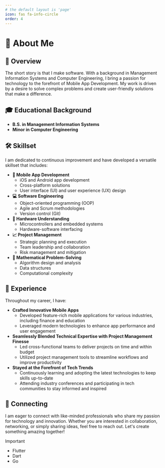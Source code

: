 ```yaml
---
# the default layout is 'page'
icon: fas fa-info-circle
order: 4
---
```

# 🌟 About Me

## 🚀 Overview

The short story is that I make software. With a background in Management Information Systems and Computer Engineering, I bring a passion for technology to the forefront of Mobile App Development. My work is driven by a desire to solve complex problems and create user-friendly solutions that make a difference.

## 🎓 Educational Background

- **B.S. in Management Information Systems**
- **Minor in Computer Engineering**

## 🛠️ Skillset

I am dedicated to continuous improvement and have developed a versatile skillset that includes:

- **📱 Mobile App Development**
  - iOS and Android app development
  - Cross-platform solutions
  - User interface (UI) and user experience (UX) design
- **💻 Software Engineering**
  - Object-oriented programming (OOP)
  - Agile and Scrum methodologies
  - Version control (Git)
- **🔧 Hardware Understanding**
  - Microcontrollers and embedded systems
  - Hardware-software interfacing
- **📈 Project Management**
  - Strategic planning and execution
  - Team leadership and collaboration
  - Risk management and mitigation
- **🧮 Mathematical Problem-Solving**
  - Algorithm design and analysis
  - Data structures
  - Computational complexity

## 🌟 Experience

Throughout my career, I have:

- **Crafted Innovative Mobile Apps**
  - Developed feature-rich mobile applications for various industries, including finance and education
  - Leveraged modern technologies to enhance app performance and user engagement
- **Seamlessly Blended Technical Expertise with Project Management Finesse**
  - Led cross-functional teams to deliver projects on time and within budget
  - Utilized project management tools to streamline workflows and improve productivity
- **Stayed at the Forefront of Tech Trends**
  - Continuously learning and adopting the latest technologies to keep skills up-to-date
  - Attending industry conferences and participating in tech communities to stay informed and inspired

## 🤝 Connecting

 I am eager to connect with like-minded professionals who share my passion for technology and innovation. Whether you are interested in collaboration, networking, or simply sharing ideas, feel free to reach out. Let's create something amazing together!

>[!IMPORTANT]
> - Flutter
> - Dart
> - Go


